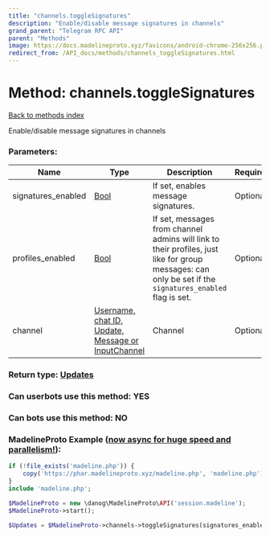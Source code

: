 ```yaml
---
title: "channels.toggleSignatures"
description: "Enable/disable message signatures in channels"
grand_parent: "Telegram RPC API"
parent: "Methods"
image: https://docs.madelineproto.xyz/favicons/android-chrome-256x256.png
redirect_from: /API_docs/methods/channels_toggleSignatures.html
---
```

# Method: channels.toggleSignatures
[Back to methods index](index.html)



Enable/disable message signatures in channels

### Parameters:

| Name     |    Type       | Description | Required |
|----------|---------------|-------------|----------|
|signatures\_enabled|[Bool](/API_docs/types/Bool.html) | If set, enables message signatures. | Optional|
|profiles\_enabled|[Bool](/API_docs/types/Bool.html) | If set, messages from channel admins will link to their profiles, just like for group messages: can only be set if the `signatures_enabled` flag is set. | Optional|
|channel|[Username, chat ID, Update, Message or InputChannel](/API_docs/types/InputChannel.html) | Channel | Optional|


### Return type: [Updates](/API_docs/types/Updates.html)

### Can userbots use this method: **YES**

### Can bots use this method: **NO**


### MadelineProto Example ([now async for huge speed and parallelism!](https://docs.madelineproto.xyz/docs/ASYNC.html)):


```php
if (!file_exists('madeline.php')) {
    copy('https://phar.madelineproto.xyz/madeline.php', 'madeline.php');
}
include 'madeline.php';

$MadelineProto = new \danog\MadelineProto\API('session.madeline');
$MadelineProto->start();

$Updates = $MadelineProto->channels->toggleSignatures(signatures_enabled: $Bool, profiles_enabled: $Bool, channel: $InputChannel, );
```

